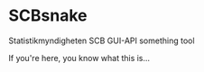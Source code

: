 # SCBsnake
Statistikmyndigheten SCB GUI-API something tool

If you're here, you know what this is...
